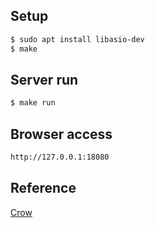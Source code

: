 ## Setup

```bash
$ sudo apt install libasio-dev
$ make
```

## Server run

```bash
$ make run
```

## Browser access

```bash
http://127.0.0.1:18080
```

## Reference
[Crow](https://github.com/CrowCpp/Crow)
